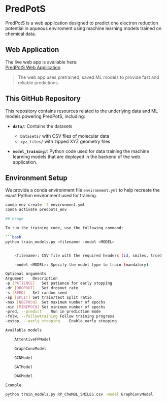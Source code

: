# PredPotS

PredPotS is a web application designed to predict one electron reduction potential in aqueous enviroment using machine learning models trained on chemical data.

## Web Application

The live web app is available here:  
[PredPotS Web Application](https://predpots.ttk.hu/)  

> The web app uses pretrained, saved ML models to provide fast and reliable predictions.

## This GitHub Repository

This repository contains resources related to the underlying data and ML models powering PredPotS, including:

- **`data/`**: Contains the datasets  
  - `Datasets/` with CSV files of molecular data  
  - `xyz_files/` with zipped XYZ geometry files  

- **`model_training/`**: Python code used for data training the machine learning models that are deployed in the backend of the web application.

## Environment Setup

We provide a conda environment file `environment.yml` to help recreate the exact Python environment used for training.

```bash
conda env create -f environment.yml
conda activate predpots_env

## Usage

To run the training code, use the following command:

```bash
python train_models.py <filename> -model <MODEL>


    <filename>: CSV file with the required headers (id, smiles, true)

    -model <MODEL>: Specify the model type to train (mandatory)

Optional arguments
Argument	Description
-p [PATIENCE]	Set patience for early stopping
-dr [DROPOUT]	Set dropout rate
-s [SEED]	Set random seed
-sp [SPLIT]	Set train/test split ratio
-max [NBEPOCH]	Set maximum number of epochs
-min [MINEPOCH]	Set minimum number of epochs
-pred, --predict	Run in prediction mode
-folw, --followtraining	Follow training progress
-estop, --early_stopping	Enable early stopping

Available models

    AttentiveFPModel

    GraphConvModel

    GCNModel

    GATModel

    DAGModel

Example

python train_models.py RP_CheMBL_SMILES.csv -model GraphConvModel


